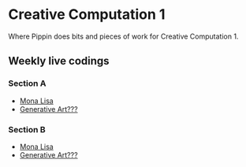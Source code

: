 # Creative Computation 1

Where Pippin does bits and pieces of work for Creative Computation 1.

## Weekly live codings

### Section A

* [Mona Lisa](a/experiments/mona-lisa)
* [Generative Art???](a/experiments/generative-art)

### Section B

* [Mona Lisa](b/experiments/mona-lisa)
* [Generative Art???](b/experiments/generative-art)
